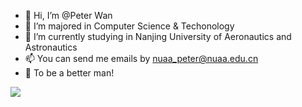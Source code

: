 - 👋 Hi, I’m @Peter Wan
- 👀 I’m majored in Computer Science & Techonology
- 🌱 I’m currently studying in Nanjing University of Aeronautics and Astronautics 
- 📫 You can send me emails by nuaa_peter@nuaa.edu.cn
- 💪 To be a better man!
<!---
NUAA-Peter/NUAA-Peter is a ✨ special ✨ repository because its `README.md` (this file) appears on your GitHub profile.
You can click the Preview link to take a look at your changes.
--->
<img align="left" src="https://github-readme-stats.vercel.app/api?username=NUAA-Peter&show_icons=true&theme=radical" />

